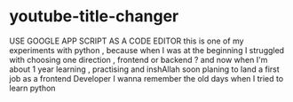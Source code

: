 # youtube-title-changer


USE GOOGLE APP SCRIPT AS A CODE EDITOR
this is one of my experiments with python , 
because when I was at the beginning I struggled with choosing one direction , frontend or backend ? 
and now when I'm about 1 year learning , practising and inshAllah soon planing to land a first job as a frontend Developer 
I wanna remember the old days when I tried to learn python
